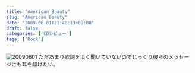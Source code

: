 ```yaml
---
title: "American Beauty"
slug: "American_Beauty"
date: "2009-06-01T21:48:13+09:00"
draft: false
categories: ['CDレビュー']
tags: ['Rock']
---
```


![20090601](/wp-content/uploads/2009/06/20090601.jpg) ただあまり歌詞をよく聞いていないのでじっくり彼らのメッセージにも耳を傾けたい。